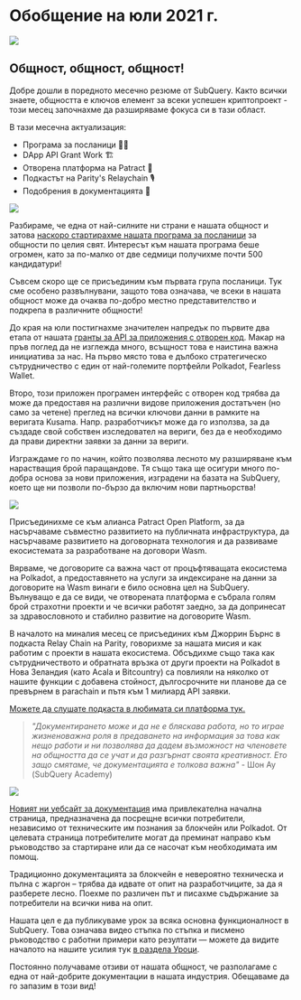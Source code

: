 # Обобщение на юли 2021 г.

![](https://miro.medium.com/max/1400/1*2z3_9s-SY7dAvfe6xf9IDA.png)

## Общност, общност, общност!

Добре дошли в поредното месечно резюме от SubQuery. Както всички знаете, общността е ключов елемент за всеки успешен криптопроект - този месец започнахме да разширяваме фокуса си в тази област.

В тази месечна актуализация:

- Програма за посланици 👩💼
- DApp API Grant Work 🏗
- Отворена платформа на Patract 🌃
- Подкастът на Parity's Relaychain 🎙
- Подобрения в документацията 📑

![](https://miro.medium.com/max/1400/0*pe3Z3x1lGb_RLa5x)

Разбираме, че една от най-силните ни страни е нашата общност и затова [наскоро стартирахме нашата програма за посланици](../blogs/20210713-Introducing-the-SubQuery-Ambassador-Program.md) за общности по целия свят. Интересът към нашата програма беше огромен, като за по-малко от две седмици получихме почти 500 кандидатури!

Съвсем скоро ще се присъединим към първата група посланици. Тук сме особено развълнувани, защото това означава, че всеки в нашата общност може да очаква по-добро местно представителство и подкрепа в различните общности!

До края на юли постигнахме значителен напредък по първите два етапа от нашата [гранты за API за приложения с отворен код](https://kusama.polkassembly.io/treasury/95). Макар на пръв поглед да не изглежда много, всъщност това е наистина важна инициатива за нас. На първо място това е дълбоко стратегическо сътрудничество с един от най-големите портфейли Polkadot, Fearless Wallet.

Второ, този приложен програмен интерфейс с отворен код трябва да може да предоставя на различни видове приложения достатъчен (но само за четене) преглед на всички ключови данни в рамките на веригата Kusama. Напр. разработчикът може да го използва, за да създаде свой собствен изследовател на вериги, без да е необходимо да прави директни заявки за данни за вериги.

Изграждаме го по начин, който позволява лесното му разширяване към нарастващия брой паращандове. Тя също така ще осигури много по-добра основа за нови приложения, изградени на базата на SubQuery, което ще ни позволи по-бързо да включим нови партньорства!

![](https://miro.medium.com/max/1400/0*AhM68fyjjSp_2edZ)

Присъединихме се към алианса Patract Open Platform</a>, за да насърчаваме съвместно развитието на публичната инфраструктура, да насърчаваме развитието на договорната технология и да развиваме екосистемата за разработване на договори Wasm.

Вярваме, че договорите са важна част от процъфтяващата екосистема на Polkadot, а предоставянето на услуги за индексиране на данни за договорите на Wasm винаги е било основна цел на SubQuery. Вълнуващо е да се види, че отворената платформа е събрала голям брой страхотни проекти и че всички работят заедно, за да допринесат за здравословното и стабилно развитие на договорите Wasm.

В началото на миналия месец се присъединих към Джоррин Бърнс в подкаста Relay Chain на Parity, говорихме за нашата мисия и как работим с проекти в нашата екосистема. Обсъдихме също така как сътрудничеството и обратната връзка от други проекти на Polkadot в Нова Зеландия (като Acala и Bitcountry) са повлияли на няколко от нашите функции с добавена стойност, дългосрочните ни планове да се превърнем в parachain и пътя към 1 милиард API заявки.

[Можете да слушате подкаста в любимата си платформа тук.](https://relaychain.fm/35-querying-the-worlds-data-with-subquery)

> _"Документирането може и да не е бляскава работа, но то играе жизненоважна роля в предаването на информация за това как нещо работи и ни позволява да дадем възможност на членовете на общността да се учат и да разгърнат своята креативност. Ето защо смятаме, че документацията е толкова важна"_ - Шон Ау (SubQuery Academy)

![](https://miro.medium.com/max/1200/0*tvcfXFxHc6shdmAy.gif)

[Новият ни уебсайт за документация](https://doc.subquery.network/) има привлекателна начална страница, предназначена да посрещне всички потребители, независимо от техническите им познания за блокчейн или Polkadot. От целевата страница потребителите могат да преминат направо към ръководство за стартиране или да се насочат към необходимата им помощ.

Традиционно документацията за блокчейн е невероятно техническа и пълна с жаргон – трябва да идвате от опит на разработчиците, за да я разберете лесно. Поехме по различен път и писахме съдържание за потребители на всички нива на опит.

Нашата цел е да публикуваме урок за всяка основна функционалност в SubQuery. Това означава видео стъпка по стъпка и писмено ръководство с работни примери като резултати — можете да видите началото на нашите усилия тук [в раздела Уроци](https://doc.subquery.network/tutorials_examples/howto.html).

Постоянно получаваме отзиви от нашата общност, че разполагаме с една от най-добрите документации в нашата индустрия. Обещаваме да го запазим в този вид!
